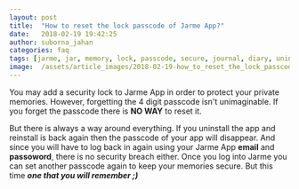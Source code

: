 ```yaml
---
layout: post
title:  "How to reset the lock passcode of Jarme App?"
date:   2018-02-19 19:42:25
author: suborna_jahan
categories: faq
tags: [jarme, jar, memory, lock, passcode, secure, journal, diary, uninstall, reinstall]
image:  /assets/article_images/2018-02-19-how_to_reset_the_lock_passcode_of_jarme_app/cover.jpg
---
```


You may add a security lock to Jarme App in order to protect your private memories. However, forgetting the 4 digit passcode isn't unimaginable. If you forget the passcode there is **NO WAY** to reset it.

But there is always a way around everything. If you uninstall the app and reinstall is back again then the passcode of your app will disappear. And since you will have to log back in again using your Jarme App **email** and **passoword**, there is no security breach either. Once you log into Jarme you can set another passcode again to keep your memories secure. But this time ***one that you will remember ;)***